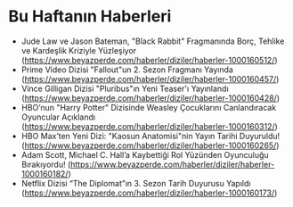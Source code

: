 # Bu Haftanın Haberleri

- Jude Law ve Jason Bateman, "Black Rabbit" Fragmanında Borç, Tehlike ve Kardeşlik Kriziyle Yüzleşiyor (https://www.beyazperde.com/haberler/diziler/haberler-1000160512/)
- Prime Video Dizisi "Fallout"un 2. Sezon Fragmanı Yayında (https://www.beyazperde.com/haberler/diziler/haberler-1000160457/)
- Vince Gilligan Dizisi "Pluribus"ın Yeni Teaser'ı Yayınlandı (https://www.beyazperde.com/haberler/diziler/haberler-1000160428/)
- HBO’nun "Harry Potter" Dizisinde Weasley Çocuklarını Canlandıracak Oyuncular Açıklandı (https://www.beyazperde.com/haberler/diziler/haberler-1000160312/)
- HBO Max’ten Yeni Dizi: "Kaosun Anatomisi"nin Yayın Tarihi Duyuruldu! (https://www.beyazperde.com/haberler/diziler/haberler-1000160265/)
- Adam Scott, Michael C. Hall’a Kaybettiği Rol Yüzünden Oyunculuğu Bırakıyordu! (https://www.beyazperde.com/haberler/diziler/haberler-1000160182/)
- Netflix Dizisi “The Diplomat”ın 3. Sezon Tarih Duyurusu Yapıldı (https://www.beyazperde.com/haberler/diziler/haberler-1000160173/)
